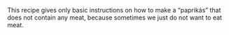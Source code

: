 This recipe gives only basic instructions on how to make a “paprikás” that does not contain any meat, because sometimes we just do not want to eat meat.